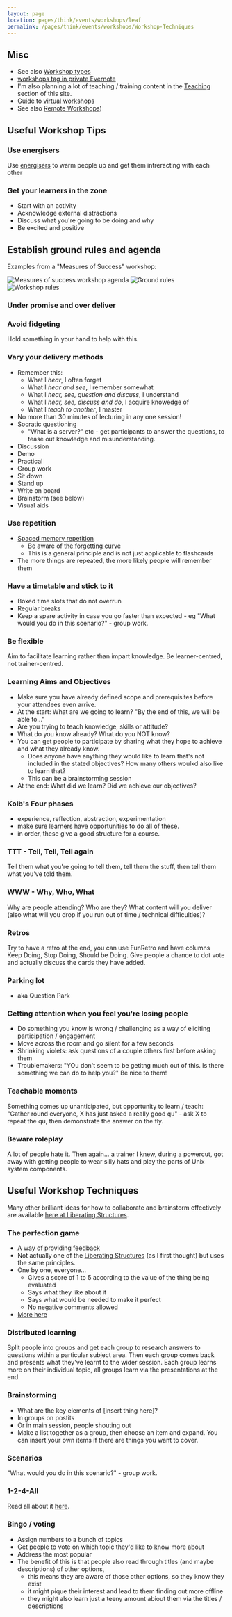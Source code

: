 ```yaml
---
layout: page
location: pages/think/events/workshops/leaf
permalink: /pages/think/events/workshops/Workshop-Techniques
---
```



## Misc

- See also [Workshop types](/pages/think/events/workshops/Workshop-Types)
- [workshops tag in private Evernote](https://www.evernote.com/client/web?login=true#?an=true&n=7247fd4c-5a5c-4678-a41b-aa72740b1df4&query=tag%1Fworkshops%1FtagGuid%3Af516d459-b182-4e38-85c0-15ad61fe373f%1Eview%3AVIEW%2FALL_NOTES&)
- I'm also planning a lot of teaching / training content in the [Teaching](/pages/think/Teaching) section of this site.
- [Guide to virtual workshops](https://www.aaron-powell.com/posts/2020-07-30-a-guide-to-virtual-workshops/)
- See also [Remote Workshops](/pages/think/events/workshops/Remote-Workshops))

## Useful Workshop Tips

### Use energisers 

Use [energisers](/pages/think/events/workshops/Energisers-and-Warmups) to warm people up and get them intreracting with each other

### Get your learners in the zone

- Start with an activity
- Acknowledge external distractions
- Discuss what you're going to be doing and why
- Be excited and positive

## Establish ground rules and agenda

Examples from a "Measures of Success" workshop:

![Measures of success workshop agenda](/resources/images/MeasuresOfSuccess-Workshop-Agenda.jpg)
![Ground rules](/resources/images/MeasuresOfSuccess-Workshop-GroundRules.jpg)
![Workshop rules](/resources/images/workshop-rules.png)

### Under promise and over deliver

### Avoid fidgeting

Hold something in your hand to help with this.

### Vary your delivery methods

- Remember this:
    - What I *hear*, I often forget
    - What I *hear and see*, I remember somewhat
    - What I *hear, see, question and discuss*, I understand
    - What I *hear, see, discuss and do*, I acquire knowedge of
    - What I *teach to another*, I master
- No more than 30 minutes of lecturing in any one session!
- Socratic questioning
    - "What is a server?" etc - get participants to answer the questions, to tease out knowledge and misunderstanding.
- Discussion
- Demo
- Practical
- Group work
- Sit down
- Stand up
- Write on board
- Brainstorm (see below)
- Visual aids

### Use repetition

- [Spaced memory repetition](https://collegeinfogeek.com/spaced-repetition-memory-technique/)
    - Be aware of [the forgetting curve](https://www.growthengineering.co.uk/what-is-the-forgetting-curve/)
    - This is a general principle and is not just applicable to flashcards
- The more things are repeated, the more likely people will remember them

### Have a timetable and stick to it

- Boxed time slots that do not overrun
- Regular breaks
- Keep a spare activity in case you go faster than expected - eg "What would you do in this scenario?" - group work.

### Be flexible

Aim to facilitate learning rather than impart knowledge. Be learner-centred, not trainer-centred.

### Learning Aims and Objectives

- Make sure you have already defined scope and prerequisites before your attendees even arrive.
- At the start: What are we going to learn? "By the end of this, we will be able to..."
- Are you trying to teach knowledge, skills or attitude?
- What do you know already? What do you NOT know?
- You can get people to participate by sharing what they hope to achieve and what they already know.
    - Does anyone have anything they would like to learn that's not included in the stated objectives? How many others woulkd also like to learn that?
    - This can be a brainstorming session 
- At the end: What did we learn? Did we achieve our objectives?

### Kolb's Four phases

- experience, reflection, abstraction, experimentation
- make sure learners have opportunities to do all of these.
- in order, these give a good structure for a course.

### TTT - Tell, Tell, Tell again

Tell them what you're going to tell them, tell them the stuff, then tell them what you've told them.

### WWW - Why, Who, What

Why are people attending? Who are they? What content will you deliver (also what will you drop if you run out of time / technical difficulties)?

### Retros

Try to have a retro at the end, you can use FunRetro and have columns Keep Doing, Stop Doing, Should be Doing. Give people a chance to dot vote and actually discuss the cards they have added.

### Parking lot

- aka Question Park

### Getting attention when you feel you're losing people

- Do something you know is wrong / challenging as a way of eliciting participation / engagement
- Move across the room and go silent for a few seconds
- Shrinking violets: ask questions of a couple others first before asking them
- Troublemakers: "YOu don't seem to be getitng much out of this. Is there something we can do to help you?" Be nice to them!

### Teachable moments

Something comes up unanticipated, but opportunity to learn / teach: "Gather round everyone, X has just asked a really good qu" - ask X to repeat the qu, then demonstrate the answer on the fly.

### Beware roleplay

A lot of people hate it. Then again... a trainer I knew, during a powercut, got away with getting people to wear silly hats and play the parts of Unix system components.

## Useful Workshop Techniques

Many other brilliant ideas for how to collaborate and brainstorm effectively are available [here at Liberating Structures](http://www.liberatingstructures.com/).

### The perfection game

- A way of providing feedback
- Not actually one of the [Liberating Structures](http://www.liberatingstructures.com/) (as I first thought) but uses the same principles.
- One by one, everyone...
  - Gives a score of 1 to 5 according to the value of the thing being evaluated
  - Says what they like about it
  - Says what would be needed to make it perfect
  - No negative comments allowed
- [More here](https://allthingsagile.ca/post/4-ways-to-use-the-perfection-game-to-help-your-agile-teams/)

### Distributed learning

Split people into groups and get each group to research answers to questions within a particular subject area. Then each group comes back and presents what they've learnt to the wider session. Each group learns more on their individual topic, all groups learn via the presentations at the end. 

### Brainstorming

- What are the key elements of [insert thing here]?
- In groups on postits
- Or in main session, people shouting out
- Make a list together as a group, then choose an item and expand. You can insert your own items if there are things you want to cover.

### Scenarios

"What would you do in this scenario?" - group work.

### 1-2-4-All

Read all about it [here](http://www.liberatingstructures.com/1-1-2-4-all/).

### Bingo / voting

- Assign numbers to a bunch of topics
- Get people to vote on which topic they'd like to know more about
- Address the most popular
- The benefit of this is that people also read through titles (and maybe descriptions) of other options, 
    - this means they are aware of those other options, so they know they exist
    - it might pique their interest and lead to them finding out more offline
    - they might also learn just a teeny amount abiout them via the titles / descriptions


